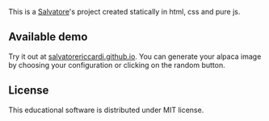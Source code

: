 This is a [Salvatore](https://salvatorericcardi.github.io/)'s project created statically in html, css and pure js.

## Available demo

Try it out at [salvatorericcardi.github.io](https://salvatorericcardi.github.io/alpaca). You can generate your alpaca image by choosing your configuration or clicking on the random button.

## License

This educational software is distributed under MIT license.